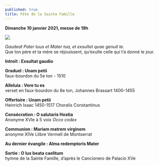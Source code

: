 ```yaml
---
published: true
title: Fête de la Sainte Famille
---
```

**Dimanche 10 janvier 2021, messe de 19h**  

![]({{site.baseurl}}/images/Sainte%20Famille.jpg)

*Gaudeat Pater tuus et Mater tua, et exsultet quae genuit te.*  
Que ton père et ta mère se réjouissent, qu’exulte celle qui t’a donné le jour.

**Introït : Exsultat gaudio**

**Graduel : Unam petii**  
faux-bourdon du 5e ton - 1510 

**Alleluia : Vere tu es**  
verset en faux-bourdon du 8e ton, Johannes Brassart 1400-1455

**Offertoire : Unam petii**  
Heinrich Isaac 1450-1517 Choralis Constantinus

**Consécration : O salutaris Hostia**  
Anonyme XVIe à 5 voix *Occo codex*

**Communion : Mariam matrem virginem**  
anonyme XIVe Llibre Vermell de Montserrat

**Au dernier évangile : Alma redemptoris Mater**  

**Sortie : O lux beata caelitum**  
hymne de la Sainte Famille, d’après le Cancionero de Palacio XVe
